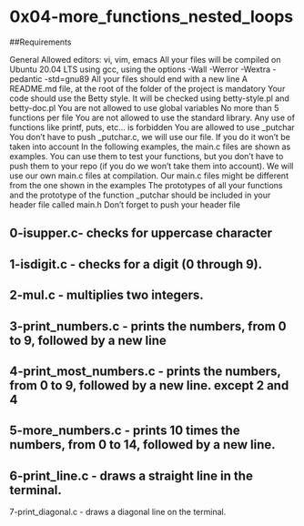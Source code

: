 # 0x04-more_functions_nested_loops

##Requirements

General
Allowed editors: vi, vim, emacs
All your files will be compiled on Ubuntu 20.04 LTS using gcc, using the options -Wall -Werror -Wextra -pedantic -std=gnu89
 All your files should end with a new line
A README.md file, at the root of the folder of the project is mandatory
Your code should use the Betty style. It will be checked using betty-style.pl and betty-doc.pl
You are not allowed to use global variables
No more than 5 functions per file
You are not allowed to use the standard library. Any use of functions like printf, puts, etc… is forbidden
You are allowed to use _putchar
You don’t have to push _putchar.c, we will use our file. If you do it won’t be taken into account
In the following examples, the main.c files are shown as examples. You can use them to test your functions, but you don’t have to push them to your repo (if you do we won’t take them into account). We will use our own main.c files at compilation. Our main.c files might be different from the one shown in the examples
The prototypes of all your functions and the prototype of the function _putchar should be included in your header file called main.h
Don’t forget to push your header file

## 0-isupper.c- checks for uppercase character
## 1-isdigit.c -  checks for a digit (0 through 9).
## 2-mul.c - multiplies two integers.
## 3-print_numbers.c - prints the numbers, from 0 to 9, followed by a new line
## 4-print_most_numbers.c - prints the numbers, from 0 to 9, followed by a new line. except 2 and 4
## 5-more_numbers.c - prints 10 times the numbers, from 0 to 14, followed by a new line.
## 6-print_line.c - draws a straight line in the terminal.
7-print_diagonal.c - draws a diagonal line on the terminal.
